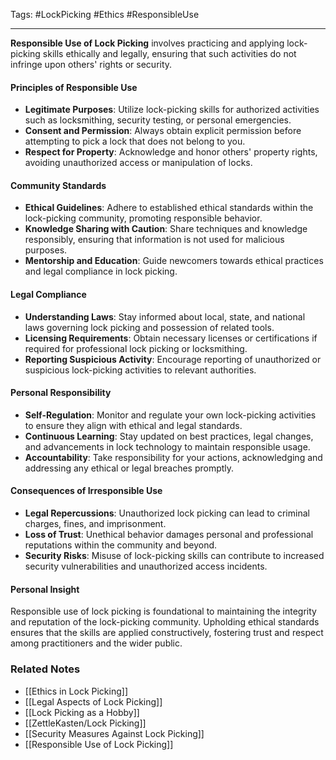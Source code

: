 Tags: #LockPicking #Ethics #ResponsibleUse 

---

**Responsible Use of Lock Picking** involves practicing and applying lock-picking skills ethically and legally, ensuring that such activities do not infringe upon others' rights or security.

#### **Principles of Responsible Use**

- **Legitimate Purposes**: Utilize lock-picking skills for authorized activities such as locksmithing, security testing, or personal emergencies.
- **Consent and Permission**: Always obtain explicit permission before attempting to pick a lock that does not belong to you.
- **Respect for Property**: Acknowledge and honor others' property rights, avoiding unauthorized access or manipulation of locks.

#### **Community Standards**

- **Ethical Guidelines**: Adhere to established ethical standards within the lock-picking community, promoting responsible behavior.
- **Knowledge Sharing with Caution**: Share techniques and knowledge responsibly, ensuring that information is not used for malicious purposes.
- **Mentorship and Education**: Guide newcomers towards ethical practices and legal compliance in lock picking.

#### **Legal Compliance**

- **Understanding Laws**: Stay informed about local, state, and national laws governing lock picking and possession of related tools.
- **Licensing Requirements**: Obtain necessary licenses or certifications if required for professional lock picking or locksmithing.
- **Reporting Suspicious Activity**: Encourage reporting of unauthorized or suspicious lock-picking activities to relevant authorities.

#### **Personal Responsibility**

- **Self-Regulation**: Monitor and regulate your own lock-picking activities to ensure they align with ethical and legal standards.
- **Continuous Learning**: Stay updated on best practices, legal changes, and advancements in lock technology to maintain responsible usage.
- **Accountability**: Take responsibility for your actions, acknowledging and addressing any ethical or legal breaches promptly.

#### **Consequences of Irresponsible Use**

- **Legal Repercussions**: Unauthorized lock picking can lead to criminal charges, fines, and imprisonment.
- **Loss of Trust**: Unethical behavior damages personal and professional reputations within the community and beyond.
- **Security Risks**: Misuse of lock-picking skills can contribute to increased security vulnerabilities and unauthorized access incidents.

#### **Personal Insight**

Responsible use of lock picking is foundational to maintaining the integrity and reputation of the lock-picking community. Upholding ethical standards ensures that the skills are applied constructively, fostering trust and respect among practitioners and the wider public.

### **Related Notes**

- [[Ethics in Lock Picking]]
- [[Legal Aspects of Lock Picking]]
- [[Lock Picking as a Hobby]]
- [[ZettleKasten/Lock Picking]]
- [[Security Measures Against Lock Picking]]
- [[Responsible Use of Lock Picking]]
